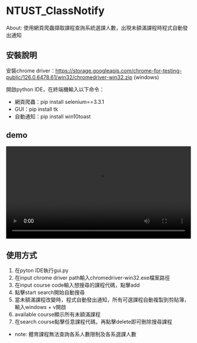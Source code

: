 # NTUST_ClassNotify
About: 使用網頁爬蟲擷取課程查詢系統選課人數，出現未額滿課程時程式自動發出通知

## 安裝說明 
安裝chrome driver：https://storage.googleapis.com/chrome-for-testing-public/126.0.6478.61/win32/chromedriver-win32.zip (windows)  

開啟python IDE，在終端機輸入以下命令：
- 網頁爬蟲：pip install selenium==3.3.1
- GUI：pip install tk
- 自動通知：pip install win10toast
  
## demo
<video src="https://github.com/huangtingway/NTUST_ClassNotify/assets/92153423/542256bb-9ab5-4a20-98f7-4504abd783df" width="100%" controls></video>



## 使用方式
1. 在pyton IDE執行gui.py
2. 在input chrome driver path輸入chromedriver-win32.exe檔案路徑
3. 在input course code輸入想搜尋的課程代碼，點擊add
4. 點擊start search開始自動搜尋
5. 當未額滿課程改變時，程式自動發出通知，所有可選課程自動複製到剪貼簿，輸入windows + v開啟
6. available course顯示所有未額滿課程
7. 在search course點擊任意課程代碼，再點擊delete即可刪除搜尋課程
- note: 體育課程無法查詢各系人數限制及各系選課人數
   

